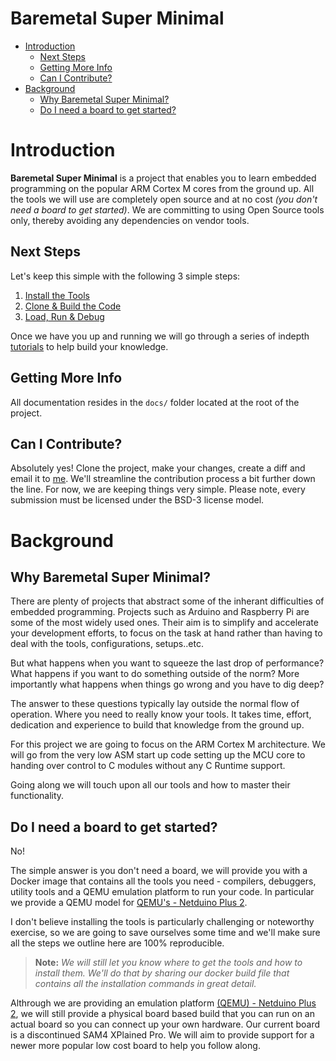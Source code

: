 # Baremetal Super Minimal

- [Introduction](#Introduction)
	+ [Next Steps](#next-steps)
	+ [Getting More Info](#getting-more-info)
	+ [Can I Contribute?](#can-i-contribute)
- [Background](#background)
	+ [Why Baremetal Super Minimal?](#why-baremetal-super-minimal)
	+ [Do I need a board to get started?](#do-i-need-a-board-to-get-started)

# Introduction

**Baremetal Super Minimal** is a project that enables you to learn embedded programming on the popular ARM Cortex M cores from the ground up. All the tools we will use are completely open source and at no cost _(you don't need a board to get started)_. We are committing to using Open Source tools only, thereby avoiding any dependencies on vendor tools.


## Next Steps

Let's keep this simple with the following 3 simple steps:

1. [Install the Tools](./docs/getting-started.md#step-1---installing-the-tools)
2. [Clone & Build the Code](./docs/getting-started.md#step-2---clone--build-the-code)
3. [Load, Run & Debug](./docs/getting-started.md#step-3---load-debug--run-the-code)

Once we have you up and running we will go through a series of indepth [tutorials](./docs/tutorials.md) to help build your knowledge.

## Getting More Info

All documentation resides in the ```docs/``` folder located at the root of the project.

## Can I Contribute?

Absolutely yes! Clone the project, make your changes, create a diff and email it to [me](mailto:sakis.panou@gmail.com). We'll streamline the contribution process a bit further down the line. For now, we are keeping things very simple. Please note, every submission must be licensed under the BSD-3 license model.

# Background

## Why Baremetal Super Minimal?
There are plenty of projects that abstract some of the inherant difficulties of embedded programming. Projects such as Arduino and Raspberry Pi are some of the most widely used ones. Their aim is to simplify and accelerate your development efforts, to focus on the task at hand rather than having to deal with the tools, configurations, setups..etc.

But what happens when you want to squeeze the last drop of performance? What happens if you want to do something outside of the norm? More importantly what happens when things go wrong and you have to dig deep?

The answer to these questions typically lay outside the normal flow of operation. Where you need to really know your tools. It takes time, effort, dedication and experience to build that knowledge from the ground up.

For this project we are going to focus on the ARM Cortex M architecture. We will go from the very low ASM start up code setting up the MCU core to handing over control to C modules without any C Runtime support.

Going along we will touch upon all our tools and how to master their functionality.


## Do I need a board to get started?

No!

The simple answer is you don't need a board, we will provide you with a Docker image that contains all the tools you need - compilers, debuggers, utility tools and a QEMU emulation platform to run your code. In particular we provide a QEMU model for [QEMU's - Netduino Plus 2](https://qemu.readthedocs.io/en/latest/system/arm/stm32.html).

I don't believe installing the tools is particularly challenging or noteworthy exercise, so we are going to save ourselves some time and we'll make sure all the steps we outline here are 100% reproducible.

>**Note:** _We will still let you know where to get the tools and how to install them. We'll do that by sharing our docker build file that contains all the installation commands in great detail._

Althrough we are providing an emulation platform [(QEMU) - Netduino Plus 2](https://qemu.readthedocs.io/en/latest/system/arm/stm32.html), we will still provide a physical board based build that you can run on an actual board so you can connect up your own hardware. Our current board is a discontinued SAM4 XPlained Pro. We will aim to provide support for a newer more popular low cost board to help you follow along.
